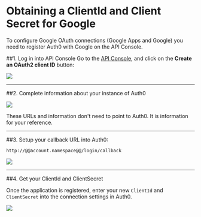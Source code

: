# Obtaining a ClientId and Client Secret for Google

To configure Google OAuth connections (Google Apps and Google) you need to register Auth0 with Google on the API Console.

##1. Log in into API Console
Go to the [API Console](https://code.google.com/apis/console#access), and click on the __Create an OAuth2 client ID__ button:

![](img/goog-apiconsole-1.png)

---

##2. Complete information about your instance of Auth0

![](img/goog-apiconsole-2.png)

These URLs and information don't need to point to Auth0. It is information for your reference.

---

##3. Setup your callback URL into Auth0:

	http://@@account.namespace@@/login/callback

![](img/goog-apiconsole-3.png)

---

##4. Get your ClientId and ClientSecret

Once the application is registered, enter your new `ClientId` and `ClientSecret` into the connection settings in Auth0.

![](img/goog-apiconsole-4.png)
